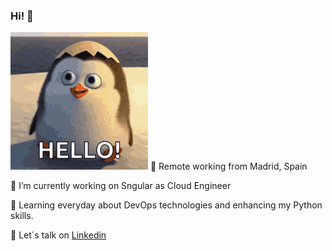 ### Hi! 👋

<img src="https://github.com/christiangonre/christiangonre/blob/master/img/hello.gif" alt="background" />
📍 Remote working from Madrid, Spain

🔭 I’m currently working on Sngular as Cloud Engineer

🌱 Learning everyday about DevOps technologies and enhancing my Python skills.

💬 Let´s talk on  <a href="https://www.linkedin.com/in/chrisgonre">Linkedin</a>

<!--
**christiangonre/christiangonre** is a ✨ _special_ ✨ repository because its `README.md` (this file) appears on your GitHub profile.

Here are some ideas to get you started:

- 🔭 I’m currently working on ...
- 🌱 I’m currently learning ...
- 👯 I’m looking to collaborate on ...
- 🤔 I’m looking for help with ...
- 💬 Ask me about ...
- 📫 How to reach me: ...
- 😄 Pronouns: ...
- ⚡ Fun fact: ...
-->
